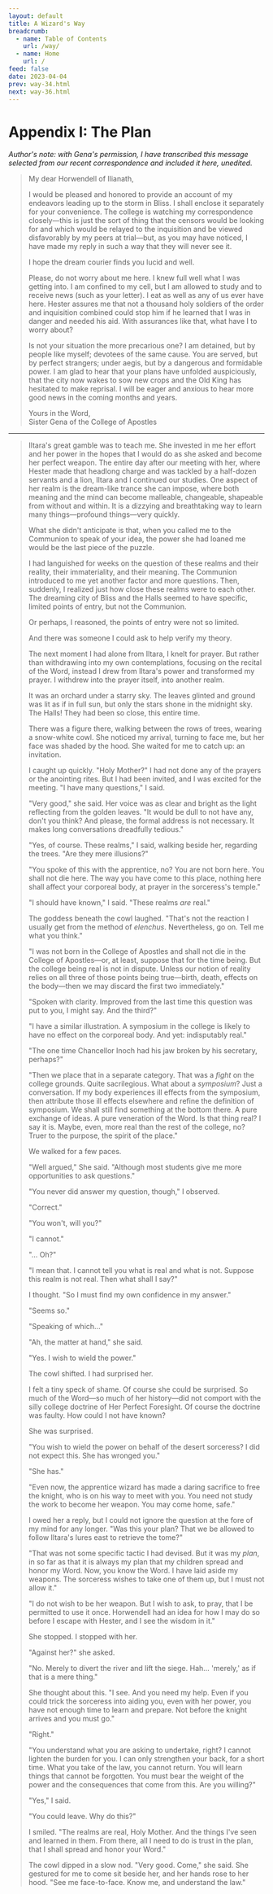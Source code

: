 ```yaml
---
layout: default
title: A Wizard's Way
breadcrumb:
  - name: Table of Contents
    url: /way/
  - name: Home
    url: /
feed: false
date: 2023-04-04
prev: way-34.html
next: way-36.html
---
```


# Appendix I: The Plan

_Author's note: with Gena's permission, I have transcribed this message selected from our recent correspondence and included it here, unedited._

> My dear Horwendell of Ilianath,
> 
> I would be pleased and honored to provide an account of my endeavors leading up to the storm in Bliss. I shall enclose it separately for your convenience. The college is watching my correspondence closely—this is just the sort of thing that the censors would be looking for and which would be relayed to the inquisition and be viewed disfavorably by my peers at trial—but, as you may have noticed, I have made my reply in such a way that they will never see it.
> 
> I hope the dream courier finds you lucid and well.
> 
> Please, do not worry about me here. I knew full well what I was getting into. I am confined to my cell, but I am allowed to study and to receive news (such as your letter). I eat as well as any of us ever have here. Hester assures me that not a thousand holy soldiers of the order and inquisition combined could stop him if he learned that I was in danger and needed his aid. With assurances like that, what have I to worry about?
> 
> Is not your situation the more precarious one? I am detained, but by people like myself; devotees of the same cause. You are served, but by perfect strangers; under aegis, but by a dangerous and formidable power. I am glad to hear that your plans have unfolded auspiciously, that the city now wakes to sow new crops and the Old King has hesitated to make reprisal. I will be eager and anxious to hear more good news in the coming months and years.
> 
> Yours in the Word,  
> Sister Gena of the College of Apostles

---

> Iltara's great gamble was to teach me. She invested in me her effort and her power in the hopes that I would do as she asked and become her perfect weapon. The entire day after our meeting with her, where Hester made that headlong charge and was tackled by a half-dozen servants and a lion, Iltara and I continued our studies. One aspect of her realm is the dream-like trance she can impose, where both meaning and the mind can become malleable, changeable, shapeable from without and within. It is a dizzying and breathtaking way to learn many things—profound things—very quickly.
> 
> What she didn't anticipate is that, when you called me to the Communion to speak of your idea, the power she had loaned me would be the last piece of the puzzle.
> 
> I had languished for weeks on the question of these realms and their reality, their immateriality, and their meaning. The Communion introduced to me yet another factor and more questions. Then, suddenly, I realized just how close these realms were to each other. The dreaming city of Bliss and the Halls seemed to have specific, limited points of entry, but not the Communion.
> 
> Or perhaps, I reasoned, the points of entry were not so limited.
> 
> And there was someone I could ask to help verify my theory.
> 
> The next moment I had alone from Iltara, I knelt for prayer. But rather than withdrawing into my own contemplations, focusing on the recital of the Word, instead I drew from Iltara's power and transformed my prayer. I withdrew into the prayer itself, into another realm.
> 
> It was an orchard under a starry sky. The leaves glinted and ground was lit as if in full sun, but only the stars shone in the midnight sky. The Halls! They had been so close, this entire time.
> 
> There was a figure there, walking between the rows of trees, wearing a snow-white cowl. She noticed my arrival, turning to face me, but her face was shaded by the hood. She waited for me to catch up: an invitation.
> 
> I caught up quickly. "Holy Mother?" I had not done any of the prayers or the anointing rites. But I had been invited, and I was excited for the meeting. "I have many questions," I said.
> 
> "Very good," she said. Her voice was as clear and bright as the light reflecting from the golden leaves. "It would be dull to not have any, don't you think? And please, the formal address is not necessary. It makes long conversations dreadfully tedious."
> 
> "Yes, of course. These realms," I said, walking beside her, regarding the trees. "Are they mere illusions?"
> 
> "You spoke of this with the apprentice, no? You are not born here. You shall not die here. The way you have come to this place, nothing here shall affect your corporeal body, at prayer in the sorceress's temple."
> 
> "I should have known," I said. "These realms _are_ real."
> 
> The goddess beneath the cowl laughed. "That's not the reaction I usually get from the method of _elenchus_. Nevertheless, go on. Tell me what you think."
> 
> "I was not born in the College of Apostles and shall not die in the College of Apostles—or, at least, suppose that for the time being. But the college being real is not in dispute. Unless our notion of reality relies on all three of those points being true—birth, death, effects on the body—then we may discard the first two immediately."
> 
> "Spoken with clarity. Improved from the last time this question was put to you, I might say. And the third?"
> 
> "I have a similar illustration. A symposium in the college is likely to have no effect on the corporeal body. And yet: indisputably real."
> 
> "The one time Chancellor Inoch had his jaw broken by his secretary, perhaps?"
> 
> "Then we place that in a separate category. That was a _fight_ on the college grounds. Quite sacrilegious. What about a _symposium_? Just a conversation. If my body experiences ill effects from the symposium, then attribute those ill effects elsewhere and refine the definition of symposium. We shall still find something at the bottom there. A pure exchange of ideas. A pure veneration of the Word. Is that thing real? I say it is. Maybe, even, more real than the rest of the college, no? Truer to the purpose, the spirit of the place."
> 
> We walked for a few paces.
> 
> "Well argued," She said. "Although most students give me more opportunities to ask questions."
> 
> "You never did answer my question, though," I observed.
> 
> "Correct."
> 
> "You won't, will you?"
> 
> "I cannot."
> 
> "... Oh?"
> 
> "I mean that. I cannot tell you what is real and what is not. Suppose this realm is not real. Then what shall I say?"
> 
> I thought. "So I must find my own confidence in my answer."
> 
> "Seems so."
> 
> "Speaking of which..."
> 
> "Ah, the matter at hand," she said.
> 
> "Yes. I wish to wield the power."
> 
> The cowl shifted. I had surprised her.
> 
> I felt a tiny speck of shame. Of course she could be surprised. So much of the Word—so much of her history—did not comport with the silly college doctrine of Her Perfect Foresight. Of course the doctrine was faulty. How could I not have known?
> 
> She was surprised.
> 
> "You wish to wield the power on behalf of the desert sorceress? I did not expect this. She has wronged you."
> 
> "She has."
> 
> "Even now, the apprentice wizard has made a daring sacrifice to free the knight, who is on his way to meet with you. You need not study the work to become her weapon. You may come home, safe."
> 
> I owed her a reply, but I could not ignore the question at the fore of my mind for any longer. "Was this your plan? That we be allowed to follow Iltara's lures east to retrieve the tome?"
> 
> "That was not some specific tactic I had devised. But it was my _plan_, in so far as that it is always my plan that my children spread and honor my Word. Now, you know the Word. I have laid aside my weapons. The sorceress wishes to take one of them up, but I must not allow it."
> 
> "I do not wish to be her weapon. But I wish to ask, to pray, that I be permitted to use it once. Horwendell had an idea for how I may do so before I escape with Hester, and I see the wisdom in it."
> 
> She stopped. I stopped with her.
> 
> "Against her?" she asked.
> 
> "No. Merely to divert the river and lift the siege. Hah... 'merely,' as if that is a mere thing."
> 
> She thought about this. "I see. And you need my help. Even if you could trick the sorceress into aiding you, even with her power, you have not enough time to learn and prepare. Not before the knight arrives and you must go."
> 
> "Right."
> 
> "You understand what you are asking to undertake, right? I cannot lighten the burden for you. I can only strengthen your back, for a short time. What you take of the law, you cannot return. You will learn things that cannot be forgotten. You must bear the weight of the power and the consequences that come from this. Are you willing?"
> 
> "Yes," I said.
> 
> "You could leave. Why do this?"
> 
> I smiled. "The realms are real, Holy Mother. And the things I've seen and learned in them. From there, all I need to do is trust in the plan, that I shall spread and honor your Word."
> 
> The cowl dipped in a slow nod. "Very good. Come," she said. She gestured for me to come sit beside her, and her hands rose to her hood. "See me face-to-face. Know me, and understand the law."

